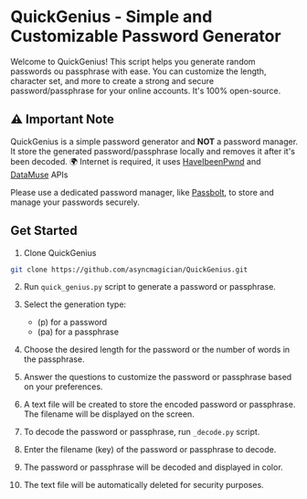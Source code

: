 # QuickGenius - Simple and Customizable Password Generator

Welcome to QuickGenius! This script helps you generate random passwords ou passphrase with ease. You can customize the length, character set, and more to create a strong and secure password/passphrase for your online accounts. It's 100% open-source. 

## ⚠️ Important Note
QuickGenius is a simple password generator and **NOT** a password manager. It store the generated password/passphrase locally and removes it after it's been decoded.
🌍 Internet is required, it uses [HaveIbeenPwnd](https://haveibeenpwned.com/API/v2) and [DataMuse](https://haveibeenpwned.com/API/v2) APIs

Please use a dedicated password manager, like [Passbolt](https://github.com/passbolt), to store and manage your passwords securely.

## Get Started

1. Clone QuickGenius
```bash
git clone https://github.com/asyncmagician/QuickGenius.git
```

2. Run `quick_genius.py` script to generate a password or passphrase.

3. Select the generation type:
    - (p) for a password
    - (pa) for a passphrase

4. Choose the desired length for the password or the number of words in the passphrase.
5. Answer the questions to customize the password or passphrase based on your preferences.
6. A text file will be created to store the encoded password or passphrase. The filename will be displayed on the screen.
7. To decode the password or passphrase, run `_decode.py` script.
8. Enter the filename (key) of the password or passphrase to decode.
9. The password or passphrase will be decoded and displayed in color.
10. The text file will be automatically deleted for security purposes.